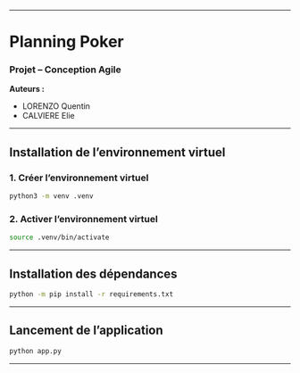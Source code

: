 
---

# Planning Poker

### Projet – Conception Agile

**Auteurs :**

* LORENZO Quentin
* CALVIERE Elie

---

## Installation de l’environnement virtuel

### 1. Créer l’environnement virtuel

```bash
python3 -m venv .venv
```

### 2. Activer l’environnement virtuel

```bash
source .venv/bin/activate
```

---

## Installation des dépendances

```bash
python -m pip install -r requirements.txt
```

---

## Lancement de l’application

```bash
python app.py
```

---

